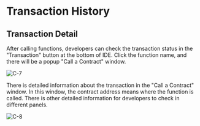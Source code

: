 # Transaction History

## Transaction Detail

After calling functions, developers can check the transaction status in the "Transaction" button at the bottom of IDE. Click the function name, and there will be a popup "Call a Contract" window.

![C-7](/pic/C-7.png)

There is detailed information about the transaction in the "Call a Contract" window. In this window, the contract address means where the function is called. There is other detailed information for developers to check in different panels.

![C-8](/pic/C-8.png)



